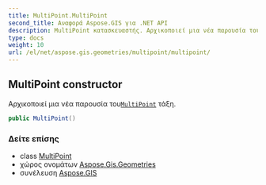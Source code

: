 ```yaml
---
title: MultiPoint.MultiPoint
second_title: Αναφορά Aspose.GIS για .NET API
description: MultiPoint κατασκευαστής. Αρχικοποιεί μια νέα παρουσία τουMultiPoint τάξη.
type: docs
weight: 10
url: /el/net/aspose.gis.geometries/multipoint/multipoint/
---
```

## MultiPoint constructor

Αρχικοποιεί μια νέα παρουσία του[`MultiPoint`](../) τάξη.

```csharp
public MultiPoint()
```

### Δείτε επίσης

* class [MultiPoint](../)
* χώρος ονομάτων [Aspose.Gis.Geometries](../../multipoint/)
* συνέλευση [Aspose.GIS](../../../)


